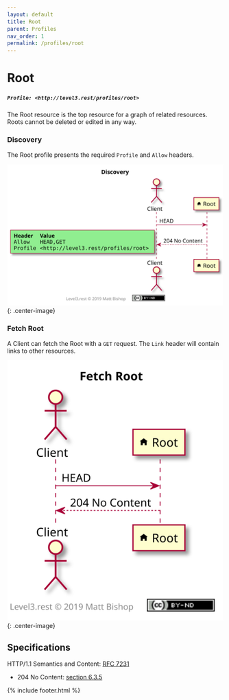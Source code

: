```yaml
---
layout: default
title: Root
parent: Profiles
nav_order: 1
permalink: /profiles/root
---
```

# Root

##### `Profile: <http://level3.rest/profiles/root>`

The Root resource is the top resource for a graph of related resources. Roots cannot be deleted or edited in any way.

### Discovery

The Root profile presents the required `Profile` and `Allow` headers.

![](root/discovery.svg){: .center-image}

### Fetch Root

A Client can fetch the Root with a `GET` request. The `Link` header will contain links to other resources.

![](root/fetch.svg){: .center-image}

## Specifications

HTTP/1.1 Semantics and Content: [RFC 7231](https://tools.ietf.org/html/rfc7231)

- 204 No Content:  [section 6.3.5](https://tools.ietf.org/html/rfc7231#section-6.3.5)

{% include footer.html %}